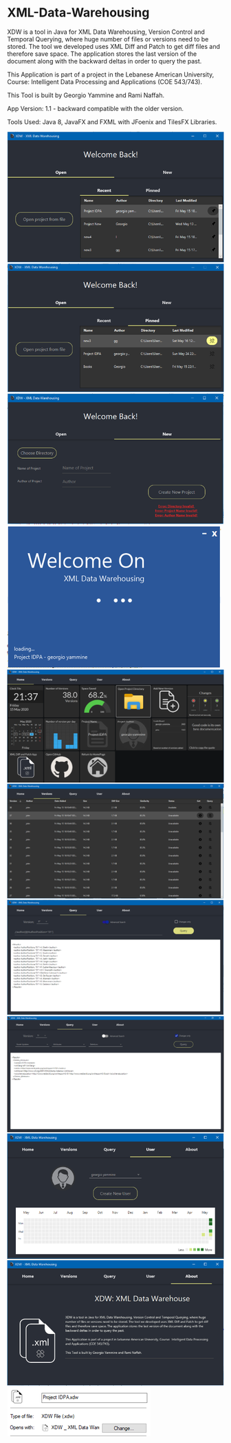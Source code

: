 # XML-Data-Warehousing
XDW is a tool in Java for XML Data Warehousing, Version Control and Temporal Querying, where huge number of files or versions need to be stored. The tool we developed uses XML Diff and Patch to get diff files and therefore save space. The application stores the last version of the document along with the backward deltas in order to query the past.

This Application is part of a project in the Lebanese American University, Course:  Intelligent Data Processing and Applications (COE 543/743).

This Tool is built by Georgio Yammine and Rami Naffah.

App Version: 1.1 - backward compatible with the older version.

Tools Used: Java 8, JavaFX and FXML with JFoenix and TilesFX Libraries.

![Welcome Screen](/images/welcomeOpen.png)
![Welcome Screen Pinned](/images/welcomeOpenP.png)
![Welcome New](/images/welcomeNew.png)
![Loading Screen](/images/loading.png)
![Home Screen](/images/Home.png)
![Versions Screen](/images/Versions.png)
![QueryA Screen](/images/QueryA.png)
![QueryC Screen](/images/QueryC.PNG)
![User Screen](/images/User.png)
![About Screen](/images/About.png)
![Default App](/images/DefaultApp.png)